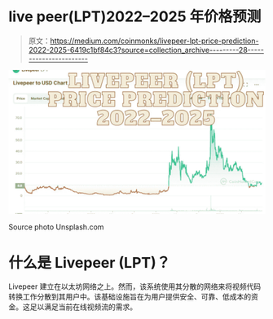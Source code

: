 # live peer(LPT)2022–2025 年价格预测

> 原文：<https://medium.com/coinmonks/livepeer-lpt-price-prediction-2022-2025-6419c1bf84c3?source=collection_archive---------28----------------------->

![](img/ce346598e5b4f9d41e99b4744c786fa6.png)

Source photo Unsplash.com

# 什么是 Livepeer (LPT)？

Livepeer 建立在以太坊网络之上。然而，该系统使用其分散的网络来将视频代码转换工作分散到其用户中。该基础设施旨在为用户提供安全、可靠、低成本的资金。这足以满足当前在线视频流的需求。